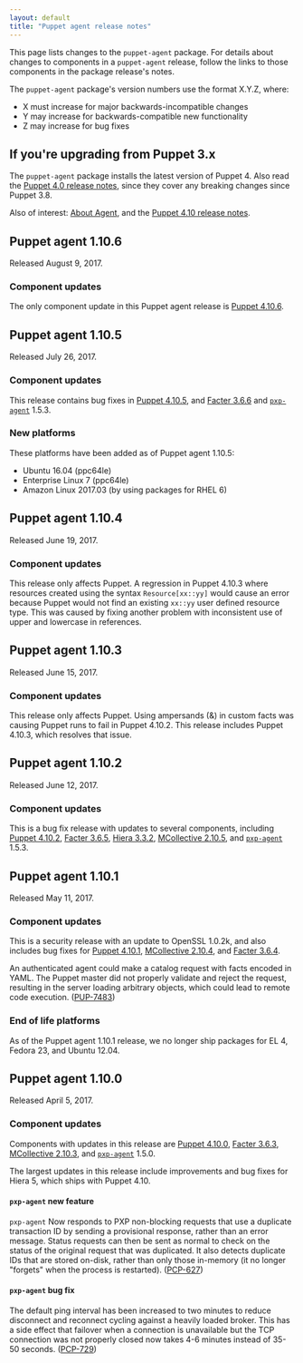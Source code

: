 ```yaml
---
layout: default
title: "Puppet agent release notes"
---
```


[Puppet 4.10.0]: /puppet/4.10/release_notes.html#puppet-4100
[Puppet 4.10.1]: /puppet/4.10/release_notes.html#puppet-4101
[Puppet 4.10.2]: /puppet/4.10/release_notes.html#puppet-4102
[Puppet 4.10.5]: /puppet/4.10/release_notes.html#puppet-4105
[Puppet 4.10.6]: /puppet/4.10/release_notes.html#puppet-4106

[Facter 3.6.3]: /facter/3.6/release_notes.html#facter-363
[Facter 3.6.4]: /facter/3.6/release_notes.html#facter-364
[Facter 3.6.5]: /facter/3.6/release_notes.html#facter-365
[Facter 3.6.6]: /facter/3.6/release_notes.html#facter-366

[Hiera 3.3.2]: /hiera/3.3/release_notes.html#hiera-332

[MCollective 2.10.3]: /mcollective/releasenotes.html#2_10_3
[MCollective 2.10.4]: /mcollective/releasenotes.html#2_10_4
[MCollective 2.10.5]: /mcollective/releasenotes.html#2_10_5

[`pxp-agent`]: https://github.com/puppetlabs/pxp-agent


This page lists changes to the `puppet-agent` package. For details about changes to components in a `puppet-agent` release, follow the links to those components in the package release's notes.

The `puppet-agent` package's version numbers use the format X.Y.Z, where:

* X must increase for major backwards-incompatible changes
* Y may increase for backwards-compatible new functionality
* Z may increase for bug fixes

## If you're upgrading from Puppet 3.x

The `puppet-agent` package installs the latest version of Puppet 4. Also read the [Puppet 4.0 release notes](/puppet/4.0/reference/release_notes.html), since they cover any breaking changes since Puppet 3.8.

Also of interest: [About Agent](./about_agent.html), and the [Puppet 4.10 release notes](./release_notes.html).

## Puppet agent 1.10.6

Released August 9, 2017.

### Component updates

The only component update in this Puppet agent release is [Puppet 4.10.6][].

## Puppet agent 1.10.5

Released July 26, 2017.

### Component updates

This release contains bug fixes in [Puppet 4.10.5][], and [Facter 3.6.6][] and [`pxp-agent`][] 1.5.3.

### New platforms

These platforms have been added as of Puppet agent 1.10.5:

* Ubuntu 16.04 (ppc64le)
* Enterprise Linux 7 (ppc64le)
* Amazon Linux 2017.03 (by using packages for RHEL 6)

## Puppet agent 1.10.4

Released June 19, 2017.

### Component updates

This release only affects Puppet. A regression in Puppet 4.10.3 where resources created using the syntax `Resource[xx::yy]` would cause an error because Puppet would not find an existing `xx::yy` user defined resource type. This was caused by fixing another problem with inconsistent use of upper and lowercase in references.

## Puppet agent 1.10.3

Released June 15, 2017.

### Component updates

This release only affects Puppet. Using ampersands (&) in custom facts was causing Puppet runs to fail in Puppet 4.10.2. This release includes Puppet 4.10.3, which resolves that issue.

## Puppet agent 1.10.2

Released June 12, 2017.

### Component updates

This is a bug fix release with updates to several components, including [Puppet 4.10.2][], [Facter 3.6.5][], [Hiera 3.3.2][], [MCollective 2.10.5][], and [`pxp-agent`][] 1.5.3.

## Puppet agent 1.10.1

Released May 11, 2017.

### Component updates

This is a security release with an update to OpenSSL 1.0.2k, and also includes bug fixes for [Puppet 4.10.1][], [MCollective 2.10.4][], and [Facter 3.6.4][].

An authenticated agent could make a catalog request with facts encoded in YAML. The Puppet master did not properly validate and reject the request, resulting in the server loading arbitrary objects, which could lead to remote code execution. ([PUP-7483](https://tickets.puppetlabs.com/browse/PUP-7483))

### End of life platforms

As of the Puppet agent 1.10.1 release, we no longer ship packages for EL 4, Fedora 23, and Ubuntu 12.04.

## Puppet agent 1.10.0

Released April 5, 2017.

### Component updates

Components with updates in this release are [Puppet 4.10.0][], [Facter 3.6.3][], [MCollective 2.10.3][], and [`pxp-agent`][] 1.5.0.

The largest updates in this release include improvements and bug fixes for Hiera 5, which ships with Puppet 4.10.

#### `pxp-agent` new feature

`pxp-agent` Now responds to PXP non-blocking requests that use a duplicate transaction ID by sending a provisional response, rather than an error message. Status requests can then be sent as normal to check on the status of the original request that was duplicated. It also detects duplicate IDs that are stored on-disk, rather than only those in-memory (it no longer "forgets" when the process is restarted). ([PCP-627](https://tickets.puppetlabs.com/browse/PCP-627))

#### `pxp-agent` bug fix

The default ping interval has been increased to two minutes to reduce disconnect and reconnect cycling against a heavily loaded broker. This has a side effect that failover when a connection is unavailable but the TCP connection was not properly closed now takes 4-6 minutes instead of 35-50 seconds. ([PCP-729](https://tickets.puppetlabs.com/browse/PCP-627))